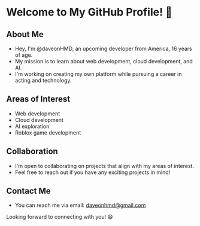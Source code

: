 # Welcome to My GitHub Profile! 👋

## About Me

- Hey, I'm @daveonHMD, an upcoming developer from America, 16 years of age.
- My mission is to learn about web development, cloud development, and AI.
- I'm working on creating my own platform while pursuing a career in acting and technology.

## Areas of Interest

- Web development
- Cloud development
- AI exploration
- Roblox game development

## Collaboration

- I'm open to collaborating on projects that align with my areas of interest.
- Feel free to reach out if you have any exciting projects in mind!

## Contact Me

- You can reach me via email: [daveonhmd@gmail.com](mailto:daveonhmd@gmail.com)

Looking forward to connecting with you! 😄

